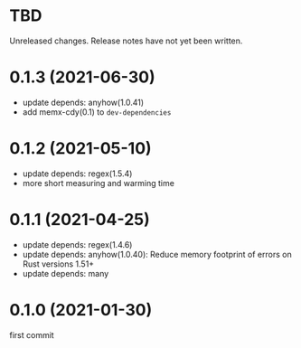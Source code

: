 TBD
===
Unreleased changes. Release notes have not yet been written.

0.1.3 (2021-06-30)
=====

* update depends: anyhow(1.0.41)
* add memx-cdy(0.1) to `dev-dependencies`

0.1.2 (2021-05-10)
=====

* update depends: regex(1.5.4)
* more short measuring and warming time

0.1.1 (2021-04-25)
=====

* update depends: regex(1.4.6)
* update depends: anyhow(1.0.40): Reduce memory footprint of errors on Rust versions 1.51+
* update depends: many

0.1.0 (2021-01-30)
=====

first commit
